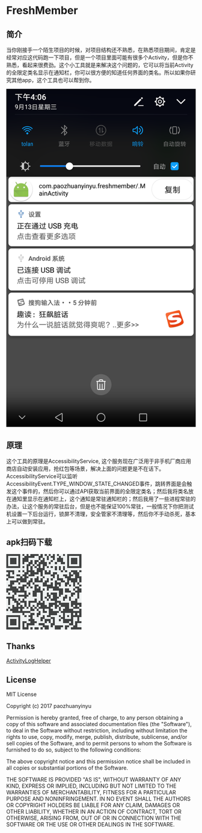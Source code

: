 # FreshMember


## 简介
当你刚接手一个陌生项目的时候，对项目结构还不熟悉，在熟悉项目期间，肯定是经常对应这代码跑一下项目，但是一个项目里面可能有很多个Activity，但是你不熟悉，看起来很费劲。这个小工具就是来解决这个问题的，它可以将当前Activity的全限定类名显示在通知栏，你可以很方便的知道任何界面的类名。所以如果你研究其他app，这个工具也可以帮到你。


![image](./screenshots/device-2017-09-13-160658.png)


## 原理
这个工具的原理是AccessibilityService, 这个服务现在广泛用于非手机厂商应用商店自动安装应用，抢红包等场景，解决上面的问题更是不在话下。AccessibilityService可以监听AccessibilityEvent.TYPE_WINDOW_STATE_CHANGED事件，跳转界面是会触发这个事件的，然后你可以通过API获取当前界面的全限定类名；然后我将类名放在通知里显示在通知栏上，这个通知是常驻通知栏的；然后我用了一些进程常驻的办法，让这个服务的常驻后台，但是也不能保证100%常驻，一般情况下你把测试机设置一下后台运行，锁屏不清理，安全管家不清理等，然后你不手动杀死，基本上可以做到常驻。

## apk扫码下载

![image](./image/download_qrcode.png)

## Thanks

[ActivityLogHelper](https://github.com/yrickwong/ActivityLogHelper)

## License
MIT License

Copyright (c) 2017 paozhuanyinyu

Permission is hereby granted, free of charge, to any person obtaining a copy
of this software and associated documentation files (the "Software"), to deal
in the Software without restriction, including without limitation the rights
to use, copy, modify, merge, publish, distribute, sublicense, and/or sell
copies of the Software, and to permit persons to whom the Software is
furnished to do so, subject to the following conditions:

The above copyright notice and this permission notice shall be included in all
copies or substantial portions of the Software.

THE SOFTWARE IS PROVIDED "AS IS", WITHOUT WARRANTY OF ANY KIND, EXPRESS OR
IMPLIED, INCLUDING BUT NOT LIMITED TO THE WARRANTIES OF MERCHANTABILITY,
FITNESS FOR A PARTICULAR PURPOSE AND NONINFRINGEMENT. IN NO EVENT SHALL THE
AUTHORS OR COPYRIGHT HOLDERS BE LIABLE FOR ANY CLAIM, DAMAGES OR OTHER
LIABILITY, WHETHER IN AN ACTION OF CONTRACT, TORT OR OTHERWISE, ARISING FROM,
OUT OF OR IN CONNECTION WITH THE SOFTWARE OR THE USE OR OTHER DEALINGS IN THE
SOFTWARE.